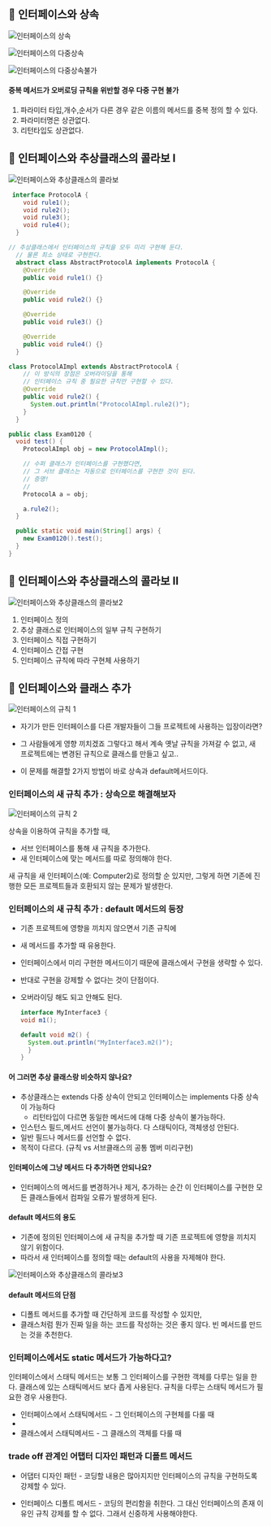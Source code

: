 ## 📌 인터페이스와 상속

![인터페이스의 상속](https://user-images.githubusercontent.com/86590036/129304521-dd1050d3-3743-4c6b-a8aa-93afb01dbbf4.jpg)

![인터페이스의 다중상속](https://user-images.githubusercontent.com/86590036/129304536-df663737-a37c-44c0-9fcc-8cc439b73f77.jpg)

![인터페이스의 다중상속불가](https://user-images.githubusercontent.com/86590036/129304541-55806520-db02-401f-bee2-28ad05598e81.jpg)

#### 중복 메서드가 오버로딩 규칙을 위반할 경우 다중 구현 불가

1. 파라미터 타입,개수,순서가 다른 경우 같은 이름의 메서드를 중복 정의 할 수 있다.
2. 파라미터명은 상관없다.
3. 리턴타입도 상관없다.

## 📌 인터페이스와 추상클래스의 콜라보 Ⅰ

![인터페이스와 추상클래스의 콜라보](https://user-images.githubusercontent.com/86590036/129304369-f74957e0-3659-4769-83af-5d2d4be3ec4d.jpg)

```java
 interface ProtocolA {
    void rule1();
    void rule2();
    void rule3();
    void rule4();
  }
```

```java
// 추상클래스에서 인터페이스의 규칙을 모두 미리 구현해 둔다.
  // 물론 최소 상태로 구현한다.
  abstract class AbstractProtocolA implements ProtocolA {
    @Override
    public void rule1() {}

    @Override
    public void rule2() {}

    @Override
    public void rule3() {}

    @Override
    public void rule4() {}
  }
```

```java
class ProtocolAImpl extends AbstractProtocolA {
    // 이 방식의 장점은 오버라이딩을 통해
    // 인터페이스 규칙 중 필요한 규칙만 구현할 수 있다.
    @Override
    public void rule2() {
      System.out.println("ProtocolAImpl.rule2()");
    }
  }
```

```java
public class Exam0120 {
  void test() {
    ProtocolAImpl obj = new ProtocolAImpl();

    // 수퍼 클래스가 인터페이스를 구현했다면,
    // 그 서브 클래스는 자동으로 인터페이스를 구현한 것이 된다.
    // 증명!
    //
    ProtocolA a = obj;

    a.rule2();
  }

  public static void main(String[] args) {
    new Exam0120().test();
  }
}
```

## 📌 인터페이스와 추상클래스의 콜라보 Ⅱ

![인터페이스와 추상클래스의 콜라보2](https://user-images.githubusercontent.com/86590036/129304399-d55b2144-b058-4c72-9939-64ef51625309.jpg)

1. 인터페이스 정의
2. 추상 클래스로 인터페이스의 일부 규칙 구현하기
3. 인터페이스 직접 구현하기
4. 인터페이스 간접 구현
5. 인터페이스 규칙에 따라 구현체 사용하기

## 📌 인터페이스와 클래스 추가

![인터페이스의 규칙 1](https://user-images.githubusercontent.com/86590036/129304467-2869529f-d5a4-4d25-87a2-b5a6195dd768.jpg)

- 자기가 만든 인터페이스를 다른 개발자들이 그들 프로젝트에 사용하는 입장이라면?
- 그 사람들에게 영향 끼치겠죠
  그렇다고 해서 계속 옛날 규칙을 가져갈 수 없고,
  새 프로젝트에는 변경된 규칙으로 클래스를 만들고 싶고..

- 이 문제를 해결할 2가지 방법이 바로 상속과 default메서드이다.

### 인터페이스의 새 규칙 추가 : 상속으로 해결해보자

![인터페이스의 규칙 2](https://user-images.githubusercontent.com/86590036/129304478-5ba61cdd-dfae-4830-8f9b-eec6e0fa0497.jpg)

상속을 이용하여 규칙을 추가할 때,

- 서브 인터페이스를 통해 새 규칙을 추가한다.
- 새 인터페이스에 맞는 메서드를 따로 정의해야 한다.

새 규칙을 새 인터페이스(예: Computer2)로 정의할 순 있지만,
그렇게 하면 기존에 진행한 모든 프로젝트들과 호환되지 않는 문제가 발생한다.

### 인터페이스의 새 규칙 추가 : default 메서드의 등장

- 기존 프로젝트에 영향을 끼치지 않으면서 기존 규칙에
- 새 메서드를 추가할 때 유용한다.
- 인터페이스에서 미리 구현한 메서드이기 때문에 클래스에서 구현을 생략할 수 있다.
- 반대로 구현을 강제할 수 없다는 것이 단점이다.
- 오버라이딩 해도 되고 안해도 된다.

  ```java
  interface MyInterface3 {
  void m1();

  default void m2() {
    System.out.println("MyInterface3.m2()");
    }
  }
  ```

#### 어 그러면 추상 클래스랑 비슷하지 않나요?

- 추상클래스는 extends 다중 상속이 안되고 인터페이스는 implements 다중 상속이 가능하다
  - 리턴타입이 다르면 동일한 메서드에 대해 다중 상속이 불가능하다.
- 인스턴스 필드,메서드 선언이 불가능하다.
  다 스태틱이다, 객체생성 안된다.
- 일반 필드나 메서드를 선언할 수 없다.
- 목적이 다르다. (규칙 vs 서브클래스의 공통 멤버 미리구현)

#### 인터페이스에 그냥 메서드 다 추가하면 안되나요?

- 인터페이스의 메서드를 변경하거나 제거, 추가하는 순간 이 인터페이스를 구현한 모든 클래스들에서 컴파일 오류가 발생하게 된다.

#### default 메서드의 용도

- 기존에 정의된 인터페이스에 새 규칙을 추가할 때
  기존 프로젝트에 영향을 끼치지 않기 위함이다.
- 따라서 새 인터페이스를 정의할 때는 default의 사용을 자제해야 한다.

![인터페이스와 추상클래스의 콜라보3](https://user-images.githubusercontent.com/86590036/129304426-0e36b13f-6d84-4373-b31b-244722bf3a7f.jpg)

#### default 메서드의 단점

- 디폴트 메서드를 추가할 때 간단하게 코드를 작성할 수 있지만,
- 클래스처럼 뭔가 진짜 일을 하는 코드를 작성하는 것은 좋지 않다. 빈 메서드를 만드는 것을 추천한다.

### 인터페이스에서도 static 메서드가 가능하다고?

인터페이스에서 스태틱 메서드는 보통 그 인터페이스를 구현한 객체를 다루는 일을 한다.
클래스에 있는 스태틱메서드 보다 좁게 사용된다.
규칙을 다루는 스태틱 메서드가 필요한 경우 사용한다.

- 인터페이스에서 스태틱메서드 - 그 인터페이스의 구현체를 다룰 때
-
- 클래스에서 스태틱메서드 - 그 클래스의 객체를 다룰 때

### trade off 관계인 어탭터 디자인 패턴과 디폴트 메서드

- 어댑터 디자인 패턴 - 코딩할 내용은 많아지지만 인터페이스의 규칙을 구현하도록 강제할 수 있다.

- 인터페이스 디폴트 메서드 - 코딩의 편리함을 취한다. 그 대신 인터페이스의 존재 이유인 규칙 강제를 할 수 없다.
  그래서 신중하게 사용해야한다.
